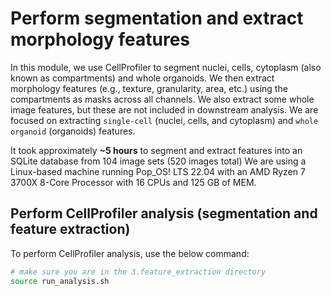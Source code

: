 # Perform segmentation and extract morphology features

In this module, we use CellProfiler to segment nuclei, cells, cytoplasm (also known as compartments) and whole organoids.
We then extract morphology features (e.g., texture, granularity, area, etc.) using the compartments as masks across all channels.
We also extract some whole image features, but these are not included in downstream analysis.
We are focused on extracting `single-cell` (nuclei, cells, and cytoplasm) and `whole organoid` (organoids) features.

It took approximately **~5 hours** to segment and extract features into an SQLite database from 104 image sets (520 images total)
We are using a Linux-based machine running Pop_OS! LTS 22.04 with an AMD Ryzen 7 3700X 8-Core Processor with 16 CPUs and 125 GB of MEM.

## Perform CellProfiler analysis (segmentation and feature extraction)

To perform CellProfiler analysis, use the below command:

```bash
# make sure you are in the 3.feature_extraction directory
source run_analysis.sh
```
